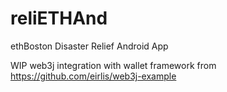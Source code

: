 # reliETHAnd
ethBoston Disaster Relief Android App

WIP web3j integration with wallet framework from https://github.com/eirlis/web3j-example

